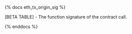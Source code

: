 {% docs eth_tx_origin_sig %}

[BETA TABLE] - The function signature of the contract call. 

{% enddocs %}